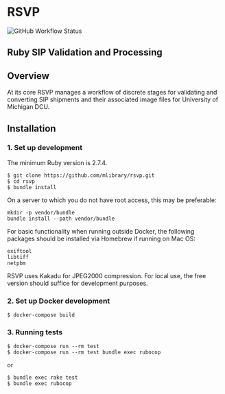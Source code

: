 # RSVP
![GitHub Workflow Status](https://img.shields.io/github/workflow/status/mlibrary/rsvp/Run%20CI)
## Ruby SIP Validation and Processing

## Overview

At its core RSVP manages a workflow of discrete stages for validating and
converting SIP shipments and their associated image files for
University of Michigan DCU.

## Installation

### 1. Set up development

The minimum Ruby version is 2.7.4.

```
$ git clone https://github.com/mlibrary/rsvp.git
$ cd rsvp
$ bundle install
```

On a server to which you do not have root access, this may be preferable:

```
mkdir -p vendor/bundle
bundle install --path vendor/bundle
```

For basic functionality when running outside Docker, the following packages
should be installed via Homebrew if running on Mac OS:
```
exiftool
libtiff
netpbm
```

RSVP uses Kakadu for JPEG2000 compression. For local use, the free version
should suffice for development purposes.


### 2. Set up Docker development

```
$ docker-compose build
```

### 3. Running tests

```
$ docker-compose run --rm test
$ docker-compose run --rm test bundle exec rubocop
```

or

```
$ bundle exec rake test
$ bundle exec rubocop
```
